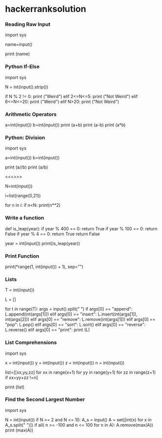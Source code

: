 # hackerranksolution

### Reading Raw Input ###

import sys

name=input()

print (name)

### Python If-Else ###

import sys

N = int(input().strip())

if N % 2 != 0:
    print ("Weird")
elif 2<=N<=5:
    print ("Not Weird")
elif 6<=N<=20:
    print ("Weird")
elif N>20:
    print ("Not Weird")


### Arithmetic Operators ###

a=int(input())
b=int(input())
print (a+b)
print (a-b)
print (a*b)


### Python: Division ###

import sys

a=int(input())
b=int(input())

print (a//b)
print (a/b)

<<<<Loops>>>>

N=int(input())

i=list(range(0,21))

for n in i:
    if n<N:
        print(n**2)

### Write a function ###

def is_leap(year):
    if year % 400 == 0:
        return True
    if year % 100 == 0:
        return False
    if year % 4 == 0:
        return True
    return False

year = int(input())
print(is_leap(year))

### Print Function ###
print(*range(1, int(input()) + 1), sep="")  

### Lists ###
T = int(input())

L = []

for t in range(T):
    args = input().split(" ")
    if args[0] == "append":
        L.append(int(args[1]))
    elif args[0] == "insert":
        L.insert(int(args[1]), int(args[2]))
    elif args[0] == "remove":
        L.remove(int(args[1]))
    elif args[0] == "pop":
        L.pop()
    elif args[0] == "sort":
        L.sort()
    elif args[0] == "reverse":
        L.reverse()
    elif args[0] == "print":
        print (L)

### List Comprehensions ###
import sys

x = int(input())
y = int(input())
z = int(input())
n = int(input())

list=[[xx,yy,zz] for xx in range(x+1) for yy in range(y+1) for zz in range(z+1) if xx+yy+zz !=n]

print (list)

### Find the Second Largest Number ###

import sys

N = int(input())
if N >= 2 and N <= 10:
    A_s = input()
    A = set([int(x) for x in A_s.split(" ")])
    if all( n >= -100 and n <= 100 for n in A):
        A.remove(max(A))
    print (max(A))
    
    
### 
